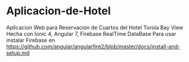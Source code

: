 # Aplicacion-de-Hotel
Aplicacion Web para Reservacion de Cuartos del Hotel Torola Bay View
Hecha con Ionic 4, Angular 7, Firebase RealTime DataBase
Para usar instalar Firebase en  https://github.com/angular/angularfire2/blob/master/docs/install-and-setup.md
